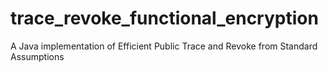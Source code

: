 # trace_revoke_functional_encryption
A Java implementation of Efficient Public Trace and Revoke from Standard Assumptions
